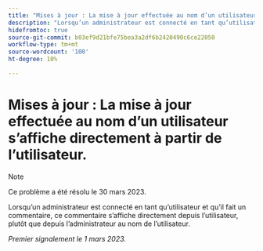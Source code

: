 ```yaml
---
title: "Mises à jour : La mise à jour effectuée au nom d’un utilisateur s’affiche directement à partir de l’utilisateur."
description: "Lorsqu’un administrateur est connecté en tant qu’utilisateur et qu’il fait un commentaire, ce commentaire s’affiche directement depuis l’utilisateur, plutôt que depuis l’administrateur au nom de l’utilisateur."
hidefromtoc: true
source-git-commit: b03ef9d21bfe75bea3a2df6b2420490c6ce22050
workflow-type: tm+mt
source-wordcount: '100'
ht-degree: 10%

---
```



# Mises à jour : La mise à jour effectuée au nom d’un utilisateur s’affiche directement à partir de l’utilisateur.

>[!NOTE]
>
>Ce problème a été résolu le 30 mars 2023.

Lorsqu’un administrateur est connecté en tant qu’utilisateur et qu’il fait un commentaire, ce commentaire s’affiche directement depuis l’utilisateur, plutôt que depuis l’administrateur au nom de l’utilisateur.

_Premier signalement le 1 mars 2023._

